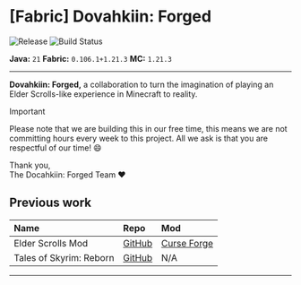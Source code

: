 # [Fabric] Dovahkiin: Forged
![Release](https://img.shields.io/github/v/release/DylanBulmer/dovahkiin-forged-fabric?display_name=release&style=flat-square)
![Build Status](https://img.shields.io/github/actions/workflow/status/DylanBulmer/dovahkiin-forged-fabric/build.yml?style=flat-square)

**Java:** `21` **Fabric:** `0.106.1+1.21.3` **MC:** `1.21.3`

---

**Dovahkiin: Forged,** a collaboration to turn the imagination of playing an Elder Scrolls-like experience in Minecraft
to reality.

> [!IMPORTANT]
> Please note that we are building this in our free time, this means we are not committing hours every week to this
> project. All we ask is that you are respectful of our time! :smile:
>
> Thank you, </br>
> The Docahkiin: Forged Team :heart:


## Previous work

| Name                    | Repo                                                       | Mod                                                                           |
|:------------------------|:-----------------------------------------------------------|:------------------------------------------------------------------------------|
| Elder Scrolls Mod       | [GitHub](https://github.com/DylanBulmer/Elder-Scrolls-Mod) | [Curse Forge](https://www.curseforge.com/minecraft/mc-mods/elder-scrolls-mod) |
| Tales of Skyrim: Reborn | [GitHub](https://github.com/f1lasek/Tales-of-Skyrim) | N/A                                                                           |

---

